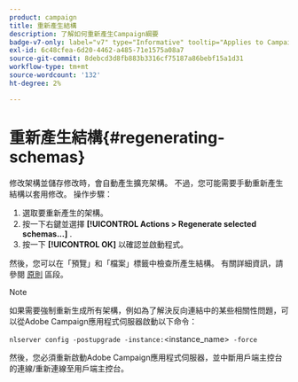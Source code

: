 ```yaml
---
product: campaign
title: 重新產生結構
description: 了解如何重新產生Campaign綱要
badge-v7-only: label="v7" type="Informative" tooltip="Applies to Campaign Classic v7 only"
exl-id: 6c48cfea-6d20-4462-a485-71e1575a08a7
source-git-commit: 8debcd3d8fb883b3316cf75187a86bebf15a1d31
workflow-type: tm+mt
source-wordcount: '132'
ht-degree: 2%

---
```


# 重新產生結構{#regenerating-schemas}

修改架構並儲存修改時，會自動產生擴充架構。 不過，您可能需要手動重新產生結構以套用修改。 操作步驟：

1. 選取要重新產生的架構。
1. 按一下右鍵並選擇 **[!UICONTROL Actions > Regenerate selected schemas...]** .
1. 按一下 **[!UICONTROL OK]** 以確認並啟動程式。

然後，您可以在「預覽」和「檔案」標籤中檢查所產生結構。 有關詳細資訊，請參閱 [原則](../../configuration/using/data-schemas.md#principles) 區段。

>[!NOTE]
>
>如果需要強制重新生成所有架構，例如為了解決反向連結中的某些相關性問題，可以從Adobe Campaign應用程式伺服器啟動以下命令：
>
> `nlserver config -postupgrade -instance:`&lt;instance_name>` -force`
>
>然後，您必須重新啟動Adobe Campaign應用程式伺服器，並中斷用戶端主控台的連線/重新連線至用戶端主控台。

